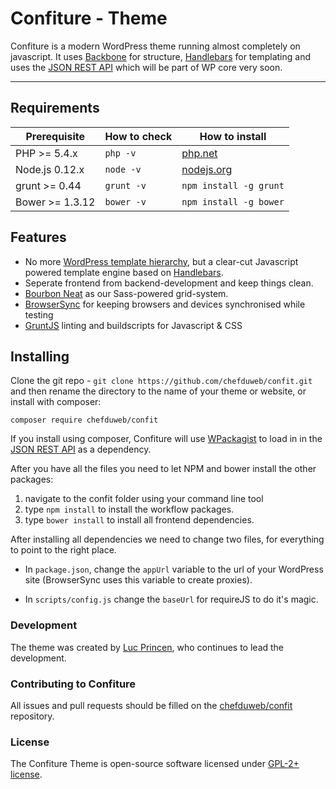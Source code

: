 Confiture - Theme
===========================

Confiture is a modern WordPress theme running almost completely on javascript. It uses [Backbone](http://backbonejs.org/) for structure, [Handlebars](http://handlebarsjs.com/) for templating and uses the [JSON REST API](https://wordpress.org/plugins/json-rest-api/) which will be part of WP core very soon.


---

## Requirements

| Prerequisite    | How to check | How to install
| --------------- | ------------ | ------------- |
| PHP >= 5.4.x    | `php -v`     | [php.net](http://php.net/manual/en/install.php) |
| Node.js 0.12.x  | `node -v`    | [nodejs.org](http://nodejs.org/) |
| grunt >= 0.44   | `grunt -v`   | `npm install -g grunt` |
| Bower >= 1.3.12 | `bower -v`   | `npm install -g bower` |


## Features

* No more [WordPress template hierarchy](https://codex.wordpress.org/Template_Hierarchy), but a clear-cut Javascript powered template engine based on [Handlebars](http://handlebarsjs.com/).
* Seperate frontend from backend-development and keep things clean.
* [Bourbon Neat](http://neat.bourbon.io/) as our Sass-powered grid-system.
* [BrowserSync](http://www.browsersync.io/) for keeping browsers and devices synchronised while testing
* [GruntJS](http://gruntjs.com/) linting and buildscripts for Javascript & CSS


## Installing

Clone the git repo - `git clone https://github.com/chefduweb/confit.git` and then rename the directory to the name of your theme or website, or install with composer:

`composer require chefduweb/confit`

If you install using composer, Confiture will use [WPackagist](http://wpackagist.org/) to load in in the [JSON REST API](https://wordpress.org/plugins/json-rest-api/) as a dependency.

After you have all the files you need to let NPM and bower install the other packages:

1. navigate to the confit folder using your command line tool
2. type `npm install` to install the workflow packages.
3. type `bower install` to install all frontend dependencies.

After installing all dependencies we need to change two files, for everything to point to the right place. 

* In `package.json`, change the `appUrl` variable to the url of your WordPress site (BrowserSync uses this variable to create proxies).

* In `scripts/config.js` change the `baseUrl` for requireJS to do it's magic.


### Development

The theme was created by [Luc Princen](http://www.chefduweb.nl), who continues to lead the development.

### Contributing to Confiture

All issues and pull requests should be filled on the [chefduweb/confit](https://github.com/chefduweb/confit/issues) repository.

### License

The Confiture Theme is open-source software licensed under [GPL-2+ license](http://www.gnu.org/licenses/gpl-2.0.html).